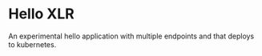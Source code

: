 # Hello XLR
An experimental hello application with multiple endpoints and that deploys to kubernetes.

